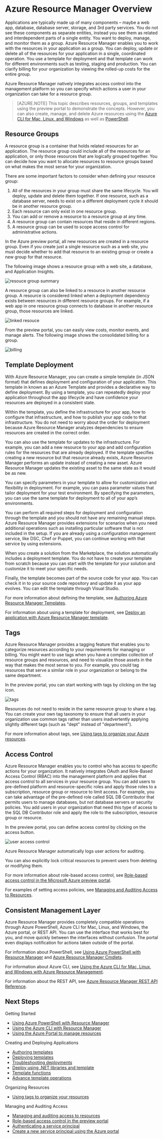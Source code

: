 <properties
   pageTitle="Azure Resource Manager Overview"
   description="Describes how to use Azure Resource Manager for deployment, management, and access control of resources on Azure."
   services="multiple"
   documentationCenter="na"
   authors="tfitzmac"
   manager="wpickett"
   editor=""/>

<tags
   ms.service="multiple"
   ms.devlang="na"
   ms.topic="article"
   ms.tgt_pltfrm="na"
   ms.workload="na"
   ms.date="04/29/2015"
   ms.author="tomfitz"/>

# Azure Resource Manager Overview 

Applications are typically made up of many components – maybe a web app, database, database server, storage, and 3rd party services. You do not see these components as separate entities, instead you see them as related and interdependent parts of a single entity. You want to deploy, manage, and monitor them as a group. Azure Resource Manager enables you to work with the resources in your application as a group. You can deploy, update or delete all of the resources for your application in a single, coordinated operation. You use a template for deployment and that template can work for different environments such as testing, staging and production. You can clarify billing for your organization by viewing the rolled-up costs for the entire group.  

Azure Resource Manager natively integrates access control into the management platform so you can specify which actions a user in your organization can take for a resource group.  

> [AZURE.NOTE] This topic describes resources, groups, and templates using the preview portal to demonstrate the concepts. However, you can also create, manage, and delete Azure resources using the [Azure CLI for Mac, Linux, and Windows](xplat-cli-azure-resource-manager.md) as well as [PowerShell](powershell-azure-resource-manager.md).

## Resource Groups

A resource group is a container that holds related resources for an application. The resource group could include all of the resources for an application, or only those resources that are logically grouped together. You can decide how you want to allocate resources to resource groups based on what makes the most sense for your organization.

There are some important factors to consider when defining your resource group:

1. All of the resources in your group must share the same lifecycle. You will deploy, update and delete them together. If one resource, such as a database server, needs to exist on a different deployment cycle it should be in another resource group.
2. Each resource can only exist in one resource group.
3. You can add or remove a resource to a resource group at any time.
4. A resource group can contain resources that reside in different regions.
5. A resource group can be used to scope access control for administrative actions.

In the Azure preview portal, all new resources are created in a resource group. Even if you create just a single resource such as a web site, you must decide whether to add that resource to an existing group or create a new group for that resource.

The following image shows a resource group with a web site, a database, and Application Insights.

![resouce group summary](./media/resource-group-overview/resourcegroupsummary.png)

A resource group can also be linked to a resource in another resource group. A resource is considered linked when a deployment dependency exists between resources in different resource groups. For example, if a web app in one resource group connects to database in another resource group, those resources are linked.

![linked resouce](./media/resource-group-overview/linkedresource.png)

From the preview portal, you can easily view costs, monitor events, and manage alerts. The following image shows the consolidated billing for a group.

![billing](./media/resource-group-overview/billing.png)

## Template Deployment

With Azure Resource Manager, you can create a simple template (in JSON format) that defines deployment and configuration of your application. This template in known as an Azure Template and provides a declarative way to define deployment. By using a template, you can repeatedly deploy your application throughout the app lifecycle and have confidence your resources are deployed in a consistent state.

Within the template, you define the infrastructure for your app, how to configure that infrastructure, and how to publish your app code to that infrastructure. You do not need to worry about the order for deployment because Azure Resource Manager analyzes dependencies to ensure resources are created in the correct order.

You can also use the template for updates to the infrastructure. For example, you can add a new resource to your app and add configuration rules for the resources that are already deployed. If the template specifies creating a new resource but that resource already exists, Azure Resource Manager performs an update instead of creating a new asset. Azure Resource Manager updates the existing asset to the same state as it would be as new.

You can specify parameters in your template to allow for customization and flexibility in deployment. For example, you can pass parameter values that tailor deployment for your test environment. By specifying the parameters, you can use the same template for deployment to all of your app’s environments.

You can perform all required steps for deployment and configuration through the template and you should not have any remaining manual steps. Azure Resource Manager provides extensions for scenarios when you need additional operations such as installing particular software that is not included in the setup. If you are already using a configuration management service, like DSC, Chef or Puppet, you can continue working with that service by using extensions.

When you create a solution from the Marketplace, the solution automatically includes a deployment template. You do not have to create your template from scratch because you can start with the template for your solution and customize it to meet your specific needs.

Finally, the template becomes part of the source code for your app. You can check it in to your source code repository and update it as your app evolves. You can edit the template through Visual Studio.

For more information about defining the template, see [Authoring Azure Resource Manager Templates](./resource-group-authoring-templates.md).

For information about using a template for deployment, see [Deploy an application with Azure Resource Manager template](./resource-group-template-deploy.md).

## Tags

Azure Resource Manager provides a tagging feature that enables you to categorize resources according to your requirements for managing or billing. You might want to use tags when you have a complex collection of resource groups and resources, and need to visualize those assets in the way that makes the most sense to you. For example, you could tag resources that serve a similar role in your organization or belong to the same department.

In the preview portal, you can start working with tags by clicking on the tag icon.

![tags](./media/resource-group-overview/tags.png)

Resources do not need to reside in the same resource group to share a tag. You can create your own tag taxonomy to ensure that all users in your organization use common tags rather than users inadvertently applying slightly different tags (such as "dept" instead of "department"). 

For more information about tags, see [Using tags to organize your Azure resources](./resource-group-using-tags.md).

## Access Control

Azure Resource Manager enables you to control who has access to specific actions for your organization. It natively integrates OAuth and Role-Based Access Control (RBAC) into the management platform and applies that access control to all services in your resource group. You can add users to pre-defined platform and resource-specific roles and apply those roles to a subscription, resource group or resource to limit access. For example, you can take advantage of the pre-defined role called SQL DB Contributor that permits users to manage databases, but not database servers or security policies. You add users in your organization that need this type of access to the SQL DB Contributor role and apply the role to the subscription, resource group or resource.

In the preview portal, you can define access control by clicking on the access button.

![user access control](./media/resource-group-overview/access.png)

Azure Resource Manager automatically logs user actions for auditing.

You can also explicitly lock critical resources to prevent users from deleting or modifying them. 

For more information about role-based access control, see [Role-based access control in the Microsoft Azure preview portal](./role-based-access-control-configure.md).

For examples of setting access policies, see [Managing and Auditing Access to Resources](./resource-group-rbac.md).

## Consistent Management Layer

Azure Resource Manager provides completely compatible operations through Azure PowerShell, Azure CLI for Mac, Linux, and Windows, the Azure portal, or REST API. You can use the interface that works best for you, and move quickly between the interfaces without confusion. The portal even displays notification for actions taken outside of the portal.

For information about PowerShell, see [Using Azure PowerShell with Resource Manager](./powershell-azure-resource-manager.md) and [Azure Resource Manager Cmdlets](https://msdn.microsoft.com/library/azure/dn757692.aspx).

For information about Azure CLI, see [Using the Azure CLI for Mac, Linux, and Windows with Azure Resource Management](./xplat-cli-azure-resource-manager.md).

For information about the REST API, see [Azure Resource Manager REST API Reference](https://msdn.microsoft.com/library/azure/dn790568.aspx).

## Next Steps
Getting Started

- [Using Azure PowerShell with Resource Manager](./powershell-azure-resource-manager.md)
- [Using the Azure CLI with Resource Manager](./xplat-cli-azure-resource-manager.md)
- [Using the Azure Portal to manage resources](./resource-group-portal.md)

Creating and Deploying Applications

- [Authoring templates](./resource-group-authoring-templates.md)
- [Deploying templates](./resource-group-template-deploy.md)
- [Troubleshooting deployments](./resource-group-deploy-debug.md)
- [Deploy using .NET libraries and template](./arm-template-deployment.md)
- [Template functions](./resource-group-template-functions.md)
- [Advance template operations](./resource-group-advanced-template.md)

Organizing Resources

- [Using tags to organize your resources](./resource-group-using-tags.md)

Managing and Auditing Access

- [Managing and auditing access to resources](./resource-group-rbac.md)
- [Role-based access control in the preview portal](./role-based-access-control-configure.md)
- [Authenticating a service principal](./resource-group-authenticate-service-principal.md)
- [Create a new service principal using the Azure portal](./resource-group-create-service-principal-portal.md)


